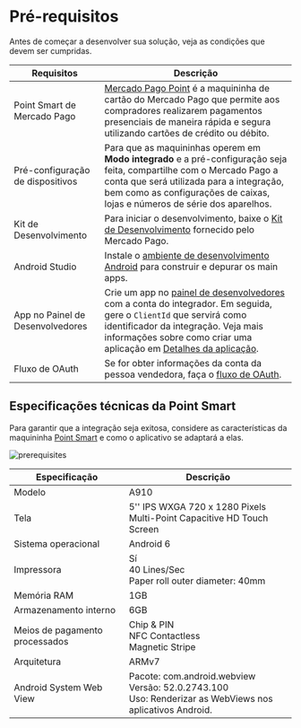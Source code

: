 # Pré-requisitos

Antes de começar a desenvolver sua solução, veja as condições que devem ser cumpridas.

| Requisitos | Descrição |
|---|---|
| Point Smart de Mercado Pago | [Mercado Pago Point](/developers/pt/docs/mp-point/landing) é a maquininha de cartão do Mercado Pago que permite aos compradores realizarem pagamentos presenciais de maneira rápida e segura utilizando cartões de crédito ou débito. |
| Pré-configuração de dispositivos | Para que as maquininhas operem em **Modo integrado** e a pré-configuração seja feita, compartilhe com o Mercado Pago a conta que será utilizada para a integração, bem como as configurações de caixas, lojas e números de série dos aparelhos. |
|Kit de Desenvolvimento| Para iniciar o desenvolvimento, baixe o [Kit de Desenvolvimento](https://github.com/mercadolibre/point-mainapp-demo-android) fornecido pelo Mercado Pago. |
|Android Studio| Instale o [ambiente de desenvolvimento Android](https://developer.android.com/studio) para construir e depurar os main apps.|
|App no Painel de Desenvolvedores | Crie um app no [painel de desenvolvedores](/developers/panel/app) com a conta do integrador. Em seguida, gere o `ClientId` que servirá como identificador da integração. Veja mais informações sobre como criar uma aplicação em [Detalhes da aplicação](/developers/pt/docs/main-apps/additional-content/your-integrations/application-details).|
|Fluxo de OAuth| Se for obter informações da conta da pessoa vendedora, faça o [fluxo de OAuth](/developers/pt/docs/main-apps/additional-content/security/oauth/introduction). |

## Especificações técnicas da Point Smart

Para garantir que a integração seja exitosa, considere as características da maquininha [Point Smart](/developers/pt/docs/mp-point/landing) e como o aplicativo se adaptará a elas.

![prerequisites](/main-apps/prerequisites-all.png)

| Especificação | Descrição |
|---|---|
|Modelo|A910|
|Tela| 5'' IPS WXGA 720 x 1280 Pixels <br> Multi-Point Capacitive HD Touch Screen |
|Sistema operacional|Android 6|
|Impressora|Sí <br> 40 Lines/Sec <br> Paper roll outer diameter: 40mm |
|Memória RAM|1GB|
|Armazenamento interno|6GB|
|Meios de pagamento processados|Chip & PIN <br> NFC Contactless <br> Magnetic Stripe|
|Arquitetura|ARMv7|
|Android System Web View|Pacote: com.android.webview <br> Versão: 52.0.2743.100 <br> Uso: Renderizar as WebViews nos aplicativos Android.|